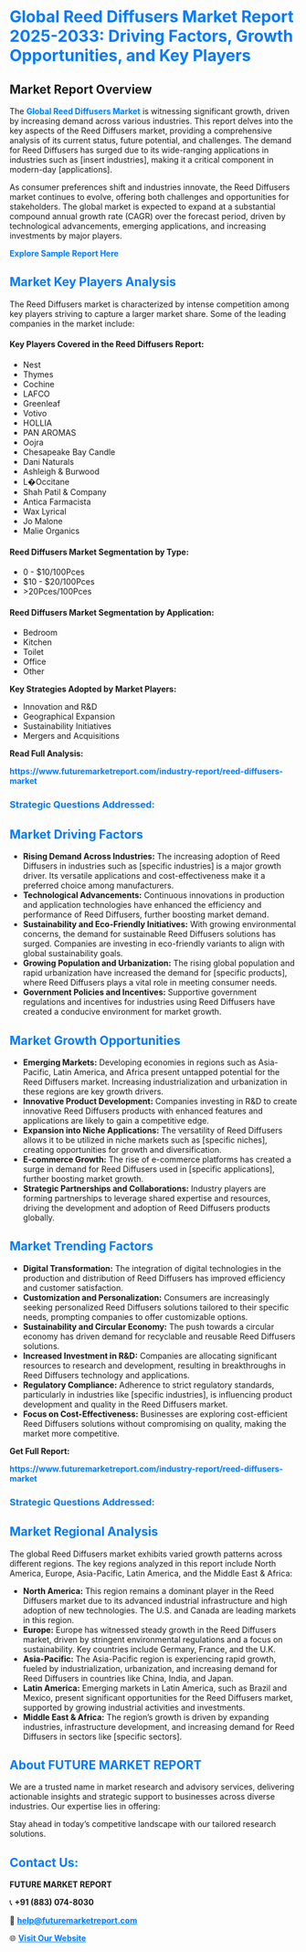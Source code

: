 <h1 style="color: #007BFF;">Global Reed Diffusers Market Report 2025-2033: Driving Factors, Growth Opportunities, and Key Players</h1>

<section id="overview">
<h2>Market Report Overview</h2>
<p>The <a href="https://www.futuremarketreport.com/industry-report/reed-diffusers-market" style="color: #007BFF; text-decoration: none;"><strong>Global Reed Diffusers Market</strong></a> is witnessing significant growth, driven by increasing demand across various industries. This report delves into the key aspects of the Reed Diffusers market, providing a comprehensive analysis of its current status, future potential, and challenges. The demand for Reed Diffusers has surged due to its wide-ranging applications in industries such as [insert industries], making it a critical component in modern-day [applications].</p>
<p>As consumer preferences shift and industries innovate, the Reed Diffusers market continues to evolve, offering both challenges and opportunities for stakeholders. The global market is expected to expand at a substantial compound annual growth rate (CAGR) over the forecast period, driven by technological advancements, emerging applications, and increasing investments by major players.</p>
</section>

<section id="overview">
<p><a href="https://www.futuremarketreport.com/request-sample/reportId=103084" style="color: #007BFF; text-decoration: none;"><strong>Explore Sample Report Here</strong></a></p>
</section>

<section id="key-players">
<h2 style="color: #007BFF;">Market Key Players Analysis</h2>
<p>The Reed Diffusers market is characterized by intense competition among key players striving to capture a larger market share. Some of the leading companies in the market include:</p>
<h4>Key Players Covered in the Reed Diffusers Report:</h4>
<ul><li>Nest</li><li>Thymes</li><li>Cochine</li><li>LAFCO</li><li>Greenleaf</li><li>Votivo</li><li>HOLLIA</li><li>PAN AROMAS</li><li>Oojra</li><li>Chesapeake Bay Candle</li><li>Dani Naturals</li><li>Ashleigh &amp; Burwood</li><li>L�Occitane</li><li>Shah Patil &amp; Company</li><li>Antica Farmacista</li><li>Wax Lyrical</li><li>Jo Malone</li><li>Malie Organics</li></ul>
<h4>Reed Diffusers Market Segmentation by Type:</h4>
<ul><li>0 - $10/100Pces</li><li>$10 - $20/100Pces</li><li>&gt;20Pces/100Pces</li></ul>

<h4>Reed Diffusers Market Segmentation by Application:</h4>
<ul><li>Bedroom</li><li>Kitchen</li><li>Toilet</li><li>Office</li><li>Other</li></ul>
<p><strong>Key Strategies Adopted by Market Players:</strong></p>
<ul>
<li>Innovation and R&D</li>
<li>Geographical Expansion</li>
<li>Sustainability Initiatives</li>
<li>Mergers and Acquisitions</li>
</ul>
</section>

<section>
<p><strong>Read Full Analysis: </strong></p><a href="https://www.futuremarketreport.com/industry-report/reed-diffusers-market" style="color: #007BFF; text-decoration: none;"><strong>https://www.futuremarketreport.com/industry-report/reed-diffusers-market</strong></a>
<h3 style="color: #007BFF;">Strategic Questions Addressed:</h3>
</section>

<section id="driving-factors">
<h2 style="color: #007BFF;">Market Driving Factors</h2>
<ul>
<li><strong>Rising Demand Across Industries:</strong> The increasing adoption of Reed Diffusers in industries such as [specific industries] is a major growth driver. Its versatile applications and cost-effectiveness make it a preferred choice among manufacturers.</li>
<li><strong>Technological Advancements:</strong> Continuous innovations in production and application technologies have enhanced the efficiency and performance of Reed Diffusers, further boosting market demand.</li>
<li><strong>Sustainability and Eco-Friendly Initiatives:</strong> With growing environmental concerns, the demand for sustainable Reed Diffusers solutions has surged. Companies are investing in eco-friendly variants to align with global sustainability goals.</li>
<li><strong>Growing Population and Urbanization:</strong> The rising global population and rapid urbanization have increased the demand for [specific products], where Reed Diffusers plays a vital role in meeting consumer needs.</li>
<li><strong>Government Policies and Incentives:</strong> Supportive government regulations and incentives for industries using Reed Diffusers have created a conducive environment for market growth.</li>
</ul>
</section>

<section id="growth-opportunities">
<h2 style="color: #007BFF;">Market Growth Opportunities</h2>
<ul>
<li><strong>Emerging Markets:</strong> Developing economies in regions such as Asia-Pacific, Latin America, and Africa present untapped potential for the Reed Diffusers market. Increasing industrialization and urbanization in these regions are key growth drivers.</li>
<li><strong>Innovative Product Development:</strong> Companies investing in R&D to create innovative Reed Diffusers products with enhanced features and applications are likely to gain a competitive edge.</li>
<li><strong>Expansion into Niche Applications:</strong> The versatility of Reed Diffusers allows it to be utilized in niche markets such as [specific niches], creating opportunities for growth and diversification.</li>
<li><strong>E-commerce Growth:</strong> The rise of e-commerce platforms has created a surge in demand for Reed Diffusers used in [specific applications], further boosting market growth.</li>
<li><strong>Strategic Partnerships and Collaborations:</strong> Industry players are forming partnerships to leverage shared expertise and resources, driving the development and adoption of Reed Diffusers products globally.</li>
</ul>
</section>

<section id="trending-factors">
<h2 style="color: #007BFF;">Market Trending Factors</h2>
<ul>
<li><strong>Digital Transformation:</strong> The integration of digital technologies in the production and distribution of Reed Diffusers has improved efficiency and customer satisfaction.</li>
<li><strong>Customization and Personalization:</strong> Consumers are increasingly seeking personalized Reed Diffusers solutions tailored to their specific needs, prompting companies to offer customizable options.</li>
<li><strong>Sustainability and Circular Economy:</strong> The push towards a circular economy has driven demand for recyclable and reusable Reed Diffusers solutions.</li>
<li><strong>Increased Investment in R&D:</strong> Companies are allocating significant resources to research and development, resulting in breakthroughs in Reed Diffusers technology and applications.</li>
<li><strong>Regulatory Compliance:</strong> Adherence to strict regulatory standards, particularly in industries like [specific industries], is influencing product development and quality in the Reed Diffusers market.</li>
<li><strong>Focus on Cost-Effectiveness:</strong> Businesses are exploring cost-efficient Reed Diffusers solutions without compromising on quality, making the market more competitive.</li>
</ul>
</section>

<section>
<p><strong>Get Full Report: </strong></p><a href="https://www.futuremarketreport.com/industry-report/reed-diffusers-market" style="color: #007BFF; text-decoration: none;"><strong>https://www.futuremarketreport.com/industry-report/reed-diffusers-market</strong></a>
<h3 style="color: #007BFF;">Strategic Questions Addressed:</h3>
</section>


<section id="regional-analysis">
<h2 style="color: #007BFF;">Market Regional Analysis</h2>
<p>The global Reed Diffusers market exhibits varied growth patterns across different regions. The key regions analyzed in this report include North America, Europe, Asia-Pacific, Latin America, and the Middle East & Africa:</p>
<ul>
<li><strong>North America:</strong> This region remains a dominant player in the Reed Diffusers market due to its advanced industrial infrastructure and high adoption of new technologies. The U.S. and Canada are leading markets in this region.</li>
<li><strong>Europe:</strong> Europe has witnessed steady growth in the Reed Diffusers market, driven by stringent environmental regulations and a focus on sustainability. Key countries include Germany, France, and the U.K.</li>
<li><strong>Asia-Pacific:</strong> The Asia-Pacific region is experiencing rapid growth, fueled by industrialization, urbanization, and increasing demand for Reed Diffusers in countries like China, India, and Japan.</li>
<li><strong>Latin America:</strong> Emerging markets in Latin America, such as Brazil and Mexico, present significant opportunities for the Reed Diffusers market, supported by growing industrial activities and investments.</li>
<li><strong>Middle East & Africa:</strong> The region’s growth is driven by expanding industries, infrastructure development, and increasing demand for Reed Diffusers in sectors like [specific sectors].</li>
</ul>
</section>

<footer>
<h2 style="color: #007BFF;">About FUTURE MARKET REPORT</h2>
<p>We are a trusted name in market research and advisory services, delivering actionable insights and strategic support to businesses across diverse industries. Our expertise lies in offering:</p>

<p>Stay ahead in today’s competitive landscape with our tailored research solutions.</p>

<h2 style="color: #007BFF;">Contact Us:</h2>
<p><strong>FUTURE MARKET REPORT</strong></p>
<p>📞 <strong>+91 (883) 074-8030</strong></p>
<p>📧 <strong><a href="mailto:help@futuremarketreport.com" style="color: #007BFF;">help@futuremarketreport.com</a></strong></p>
<p>🌐 <strong><a href="https://www.futuremarketreport.com/" style="color: #007BFF;">Visit Our Website</a></strong></p>
</footer>